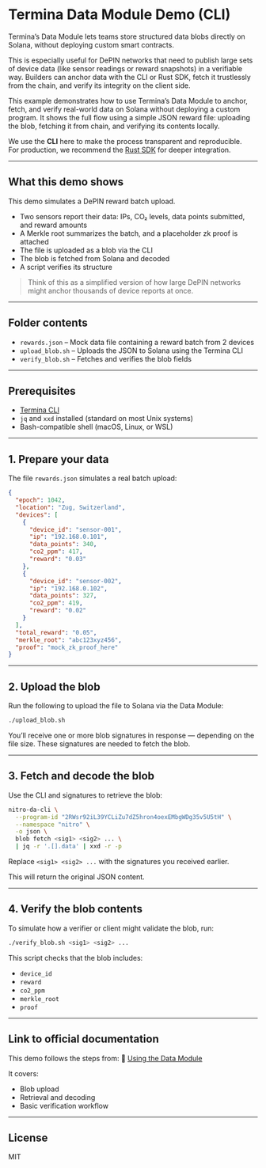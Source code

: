 # Termina Data Module Demo (CLI)

Termina’s Data Module lets teams store structured data blobs directly on Solana, without deploying custom smart contracts.

This is especially useful for DePIN networks that need to publish large sets of device data (like sensor readings or reward snapshots) in a verifiable way. 
Builders can anchor data with the CLI or Rust SDK, fetch it trustlessly from the chain, and verify its integrity on the client side.

This example demonstrates how to use Termina’s Data Module to anchor, fetch, and verify real-world data on Solana without deploying a custom program.
It shows the full flow using a simple JSON reward file: uploading the blob, fetching it from chain, and verifying its contents locally.

We use the **CLI** here to make the process transparent and reproducible.  
For production, we recommend the [Rust SDK](https://docs.termina.technology/documentation/sdk/rust-sdk) for deeper integration.

---

## What this demo shows

This demo simulates a DePIN reward batch upload.

- Two sensors report their data: IPs, CO₂ levels, data points submitted, and reward amounts
- A Merkle root summarizes the batch, and a placeholder zk proof is attached
- The file is uploaded as a blob via the CLI
- The blob is fetched from Solana and decoded
- A script verifies its structure

> Think of this as a simplified version of how large DePIN networks might anchor thousands of device reports at once.

---

## Folder contents

- `rewards.json` – Mock data file containing a reward batch from 2 devices  
- `upload_blob.sh` – Uploads the JSON to Solana using the Termina CLI  
- `verify_blob.sh` – Fetches and verifies the blob fields

---

## Prerequisites

- [Termina CLI](https://docs.termina.technology/documentation/cli/installation)
- `jq` and `xxd` installed (standard on most Unix systems)
- Bash-compatible shell (macOS, Linux, or WSL)

---

## 1. Prepare your data

The file `rewards.json` simulates a real batch upload:

```json
{
  "epoch": 1042,
  "location": "Zug, Switzerland",
  "devices": [
    {
      "device_id": "sensor-001",
      "ip": "192.168.0.101",
      "data_points": 340,
      "co2_ppm": 417,
      "reward": "0.03"
    },
    {
      "device_id": "sensor-002",
      "ip": "192.168.0.102",
      "data_points": 327,
      "co2_ppm": 419,
      "reward": "0.02"
    }
  ],
  "total_reward": "0.05",
  "merkle_root": "abc123xyz456",
  "proof": "mock_zk_proof_here"
}
````

---

## 2. Upload the blob

Run the following to upload the file to Solana via the Data Module:

```bash
./upload_blob.sh
```

You’ll receive one or more blob signatures in response — depending on the file size. These signatures are needed to fetch the blob.

---

## 3. Fetch and decode the blob

Use the CLI and signatures to retrieve the blob:

```bash
nitro-da-cli \
  --program-id "2RWsr92iL39YCLiZu7dZ5hron4oexEMbgWDg35v5U5tH" \
  --namespace "nitro" \
  -o json \
  blob fetch <sig1> <sig2> ... \
  | jq -r '.[].data' | xxd -r -p
```

Replace `<sig1> <sig2> ...` with the signatures you received earlier.

This will return the original JSON content.

---

## 4. Verify the blob contents

To simulate how a verifier or client might validate the blob, run:

```bash
./verify_blob.sh <sig1> <sig2> ...
```

This script checks that the blob includes:

* `device_id`
* `reward`
* `co2_ppm`
* `merkle_root`
* `proof`

---

## Link to official documentation

This demo follows the steps from:
📖 [Using the Data Module](https://docs.termina.technology/documentation/network-extension-stack/ne-modules/data-module/using-the-data-module)

It covers:

* Blob upload
* Retrieval and decoding
* Basic verification workflow

---

## License

MIT